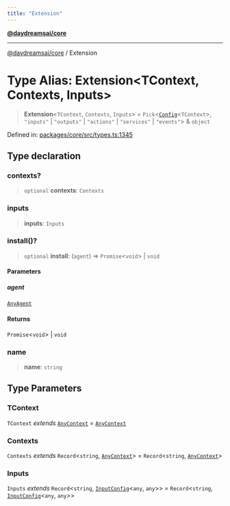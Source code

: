 ```yaml
---
title: "Extension"
---
```


[**@daydreamsai/core**](./api-reference.md)

***

[@daydreamsai/core](./api-reference.md) / Extension

# Type Alias: Extension\<TContext, Contexts, Inputs\>

> **Extension**\<`TContext`, `Contexts`, `Inputs`\> = `Pick`\<[`Config`](./Config.md)\<`TContext`\>, `"inputs"` \| `"outputs"` \| `"actions"` \| `"services"` \| `"events"`\> & `object`

Defined in: [packages/core/src/types.ts:1345](https://github.com/dojoengine/daydreams/blob/bbf75946e0d6d99fbdde4cebb2f8a4e8926724f1/packages/core/src/types.ts#L1345)

## Type declaration

### contexts?

> `optional` **contexts**: `Contexts`

### inputs

> **inputs**: `Inputs`

### install()?

> `optional` **install**: (`agent`) => `Promise`\<`void`\> \| `void`

#### Parameters

##### agent

[`AnyAgent`](./AnyAgent.md)

#### Returns

`Promise`\<`void`\> \| `void`

### name

> **name**: `string`

## Type Parameters

### TContext

`TContext` *extends* [`AnyContext`](./AnyContext.md) = [`AnyContext`](./AnyContext.md)

### Contexts

`Contexts` *extends* `Record`\<`string`, [`AnyContext`](./AnyContext.md)\> = `Record`\<`string`, [`AnyContext`](./AnyContext.md)\>

### Inputs

`Inputs` *extends* `Record`\<`string`, [`InputConfig`](./InputConfig.md)\<`any`, `any`\>\> = `Record`\<`string`, [`InputConfig`](./InputConfig.md)\<`any`, `any`\>\>
